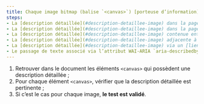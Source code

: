 ```yaml
---
title: Chaque image bitmap (balise `<canvas>`) [porteuse d’information](#image-porteuse-d-information), ayant une [description détaillée](#description-detaillee-image), vérifie-t-elle ces conditions ?
steps:
- La [description détaillée](#description-detaillee-image) dans la page et signalée par l’[alternative textuelle](#alternative-textuelle-image) est pertinente ;
- La [description détaillée](#description-detaillee-image) dans la page et signalée par le texte contenu entre `<canvas>` et `</canvas>` est pertinente ;
- La [description détaillée](#description-detaillee-image) contenue entre `<canvas>` et `</canvas>` est pertinente ;
- La [description détaillée](#description-detaillee-image) adjacente à l’image bitmap est pertinente ;
- La [description détaillée](#description-detaillee-image) via un [lien ou un bouton adjacent](#lien-ou-bouton-adjacent) est pertinente ;
- Le passage de texte associé via l’attribut WAI-ARIA `aria-describedby` est pertinent.
---
```


1. Retrouver dans le document les éléments `<canvas>` qui possèdent une description détaillée ;
2. Pour chaque élément `<canvas>`, vérifier que la description détaillée est pertinente ;
3. Si c’est le cas pour chaque image, **le test est validé**.